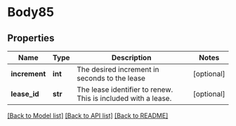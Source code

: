 # Body85

## Properties
Name | Type | Description | Notes
------------ | ------------- | ------------- | -------------
**increment** | **int** | The desired increment in seconds to the lease | [optional] 
**lease_id** | **str** | The lease identifier to renew. This is included with a lease. | [optional] 

[[Back to Model list]](../README.md#documentation-for-models) [[Back to API list]](../README.md#documentation-for-api-endpoints) [[Back to README]](../README.md)

